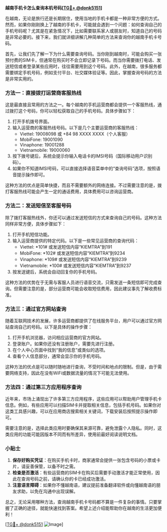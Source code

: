 **越南手机卡怎么查询本机号码[[TG💪+ @donk5151](https://t.me/s/donk5151)]**

在越南，无论是旅行还是长期居住，使用当地的手机卡都是一种非常方便的方式。然而，如果你刚刚换上了越南的手机卡，可能就会遇到一个问题：如何查询自己的手机号码呢？尤其是在紧急情况下，比如需要联系家人或朋友时，知道自己的号码是非常必要的。接下来，我们就详细讲解几种简单的方法来查询你的越南手机卡号码。

首先，让我们先了解一下为什么需要查询号码。当你刚到越南时，可能会购买一张预付费的SIM卡，但通常在购买时不会立即记录下号码。而当你需要拨打电话、发送短信或者登录某些应用时，往往需要用到这个号码。此外，在越南，很多服务都需要绑定手机号码，例如支付平台、社交媒体验证等。因此，掌握查询号码的方法是非常实用的。

### 方法一：直接拨打运营商客服热线

这是最直接且常用的方法之一。每个越南的手机运营商都会提供一个客服热线，通过拨打这个号码，你可以轻松获取自己的手机号码。具体步骤如下：

1. 打开手机拨号界面。
2. 输入运营商的客服热线号码。以下是几个主要运营商的客服热线：
   - Viettel: 19008098 或 +84 98 XXXX XXXX（个人客服）
   - MobiFone: 19001090
   - Vinaphone: 19001288
   - Vietnamobile: 19000060
3. 按下拨号键后，系统会提示你输入电话卡的IMSI号码（国际移动用户识别码）。
4. 如果你不知道IMSI号码，可以直接选择语音菜单中的“查询号码”选项，按照语音提示操作即可。

这种方法的优点是简单快捷，而且不需要额外的网络连接。不过需要注意的是，拨打客服热线可能会产生一定的通话费用，具体费用可以咨询运营商。

### 方法二：发送短信至客服号码

除了拨打客服热线外，你还可以通过发送短信的方式来查询自己的号码。这种方法同样非常方便，具体步骤如下：

1. 打开手机短信功能。
2. 输入运营商提供的特定代码。以下是一些常见运营商的查询代码：
   - Viettel: *101# 或发送短信内容“KIEMTRA”到191
   - MobiFone: *102# 或发送短信内容“KIEMTRA”到9234
   - Vinaphone: *109# 或发送短信内容“KIEMTRA”到9239
   - Vietnamobile: *100# 或发送短信内容“KIEMTRA”到9237
3. 按发送键后，系统会自动回复你的手机号码。

这种方法的优势在于无需与客服人员进行语音交流，只需发送一条短信即可完成查询。但需要注意的是，部分运营商可能会收取短信费用，因此建议事先了解收费标准。

### 方法三：通过官方网站查询

随着互联网技术的发展，许多运营商都提供了在线服务平台，用户可以通过官方网站查询自己的号码。以下是具体的操作步骤：

1. 打开手机浏览器，访问相应运营商的官方网站。
2. 登录账户。如果你还没有注册账户，需要先进行注册。
3. 在个人中心页面中找到“我的信息”或类似的选项。
4. 查看个人信息部分，通常会显示你的手机号码。

这种方法的优点是可以随时随地进行查询，不受时间和地点的限制。但是，由于需要网络支持，因此在没有WiFi或数据流量的情况下可能无法使用。

### 方法四：通过第三方应用程序查询

近年来，市场上涌现出了许多第三方应用程序，这些应用可以帮助用户管理手机卡信息。例如，有些应用可以扫描SIM卡并提取相关信息，包括手机号码。如果你对这类工具感兴趣，可以在应用商店搜索相关关键词，下载安装后按照提示操作即可。

需要注意的是，选择此类应用时要确保其来源可靠，避免泄露个人隐私。同时，这类应用的功能可能因版本不同而有所差异，使用前最好阅读说明文档。

### 小贴士

1. **保存好购买凭证**：在购买手机卡时，商家通常会提供一张包含号码的小票或卡片，请妥善保管，以备不时之需。
2. **检查是否激活**：有些运营商的SIM卡在购买后需要手动激活才能正常使用，因此在查询号码之前，请确认你的卡已经成功激活。
3. **注意语言障碍**：如果你不懂越南语，建议提前准备翻译软件或向懂越南语的朋友求助，以免在沟通中出现误解。

总之，无论采用哪种方法，查询越南手机卡号码都不算是一件复杂的事情。只要掌握了正确的途径，就能快速找到答案。希望上述介绍能帮助你在越南的生活更加便利！

[[TG💪+ @donk5151](https://t.me/s/donk5151) ![Image](https://i.postimg.cc/rwNCRYN7/Snipaste-2025-04-30-17-27-05.png)]
